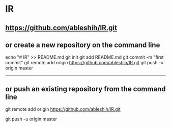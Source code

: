 # IR

 https://github.com/ableshih/IR.git
---------------------------------------------------



## or create a new repository on the command line

echo "# IR" >> README.md
git init
git add README.md
git commit -m "first commit"
git remote add origin https://github.com/ableshih/IR.git
git push -u origin master




---------------------------------------------------




## or push an existing repository from the command line

git remote add origin https://github.com/ableshih/IR.git

git push -u origin master


